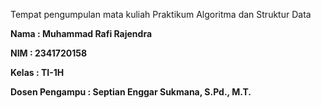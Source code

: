 Tempat pengumpulan mata kuliah Praktikum Algoritma dan Struktur Data

**Nama : Muhammad Rafi Rajendra**

**NIM    : 2341720158**

**Kelas  : TI-1H**

**Dosen Pengampu : Septian Enggar Sukmana, S.Pd., M.T.**